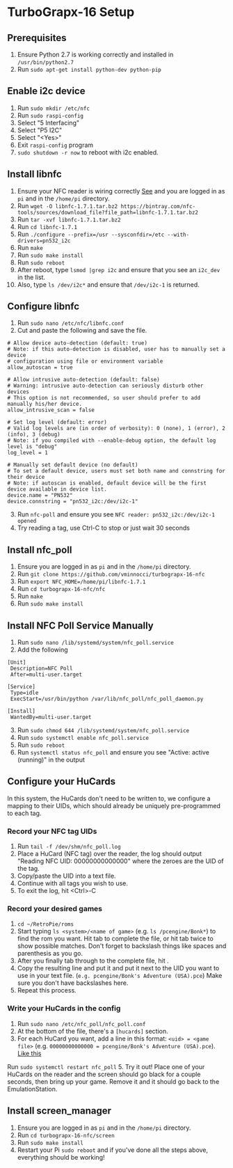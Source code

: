 # TurboGrapx-16 Setup

## Prerequisites

1. Ensure Python 2.7 is working correctly and installed in `/usr/bin/python2.7`
2. Run `sudo apt-get install python-dev python-pip`

## Enable i2c device
1. Run `sudo mkdir /etc/nfc`
2. Run `sudo raspi-config`
3. Select "5 Interfacing"
4. Select "P5 I2C"
5. Select "\<Yes\>"
6. Exit `raspi-config` program
7. `sudo shutdown -r now` to reboot with i2c enabled.

## Install libnfc
1. Ensure your NFC reader is wiring correctly [See](https://github.com/vminnocci/turbograpx-16-nfc/blob/master/NFC-RASPBERRY-PI.png) and you are logged in as `pi` and in the `/home/pi` directory.
2. Run `wget -O libnfc-1.7.1.tar.bz2 https://bintray.com/nfc-tools/sources/download_file?file_path=libnfc-1.7.1.tar.bz2`
3. Run `tar -xvf libnfc-1.7.1.tar.bz2`
4. Run `cd libnfc-1.7.1`
5. Run `./configure --prefix=/usr --sysconfdir=/etc --with-drivers=pn532_i2c`
6. Run `make`
7. Run `sudo make install`
8. Run `sudo reboot`
8. After reboot, type `lsmod |grep i2c` and ensure that you see an `i2c_dev` in the list.
9. Also, type `ls /dev/i2c*` and ensure that `/dev/i2c-1` is returned.

## Configure libnfc
1. Run `sudo nano /etc/nfc/libnfc.conf`
2. Cut and paste the following and save the file.
```
# Allow device auto-detection (default: true)
# Note: if this auto-detection is disabled, user has to manually set a device
# configuration using file or environment variable
allow_autoscan = true

# Allow intrusive auto-detection (default: false)
# Warning: intrusive auto-detection can seriously disturb other devices
# This option is not recommended, so user should prefer to add manually his/her device.
allow_intrusive_scan = false

# Set log level (default: error)
# Valid log levels are (in order of verbosity): 0 (none), 1 (error), 2 (info), 3 (debug)
# Note: if you compiled with --enable-debug option, the default log level is "debug"
log_level = 1

# Manually set default device (no default)
# To set a default device, users must set both name and connstring for their device
# Note: if autoscan is enabled, default device will be the first device available in device list.
device.name = "PN532"
device.connstring = "pn532_i2c:/dev/i2c-1"
```
3. Run `nfc-poll` and ensure you see `NFC reader: pn532_i2c:/dev/i2c-1 opened`
4. Try reading a tag, use Ctrl-C to stop or just wait 30 seconds

## Install nfc_poll
1. Ensure you are logged in as `pi` and in the `/home/pi` directory.
2. Run `git clone https://github.com/vminnocci/turbograpx-16-nfc`
2. Run `export NFC_HOME=/home/pi/libnfc-1.7.1`
3. Run `cd turbograpx-16-nfc/nfc`
4. Run `make`
5. Run `sudo make install`

## Install NFC Poll Service Manually
1. Run `sudo nano /lib/systemd/system/nfc_poll.service`
2. Add the following
```
[Unit]
 Description=NFC Poll
 After=multi-user.target

[Service]
 Type=idle
 ExecStart=/usr/bin/python /var/lib/nfc_poll/nfc_poll_daemon.py

[Install]
 WantedBy=multi-user.target
```
3. Run `sudo chmod 644 /lib/systemd/system/nfc_poll.service`
4. Run `sudo systemctl enable nfc_poll.service`
5. Run `sudo reboot`
6. Run `systemctl status nfc_poll` and ensure you see "Active: active (running)" in the output

## Configure your HuCards

In this system, the HuCards don't need to be written to, we configure a mapping to their UIDs, which should already be uniquely pre-programmed to each tag.

### Record your NFC tag UIDs
1. Run `tail -f /dev/shm/nfc_poll.log`
2. Place a HuCard (NFC tag) over the reader, the log should output "Reading NFC UID: 00000000000000" where the zeroes are the UID of the tag.
3. Copy/paste the UID into a text file.
4. Continue with all tags you wish to use.
5. To exit the log, hit \<Ctrl\>-C

### Record your desired games
1. `cd ~/RetroPie/roms`
2. Start typing `ls <system>/<name of game>` (e.g. `ls /pcengine/Bonk*`) to find the rom you want. Hit tab to complete the file, or hit tab twice to show possible matches. Don't forget to backslash things like spaces and parenthesis as you go.
3. After you finally tab through to the complete file, hit <enter>.
4. Copy the resulting line and put it and put it next to the UID you want to use in your text file. (`e.g. pcengine/Bonk's Adventure (USA).pce`) Make sure you don't have backslashes here.
5. Repeat this process.

### Write your HuCards in the config
1. Run `sudo nano /etc/nfc_poll/nfc_poll.conf`
2. At the bottom of the file, there's a `[hucards]` section.
3. For each HuCard you want, add a line in this format: `<uid> = <game file>` (e.g. `00000000000000 = pcengine/Bonk's Adventure (USA).pce`).  [Like this](https://github.com/vminnocci/turbograpx-16-nfc/blob/master/nfc/etc/nfc_poll.conf)

 
Run `sudo systemctl restart nfc_poll`
5. Try it out! Place one of your HuCards on the reader and the screen should go black for a couple seconds, then bring up your game. Remove it and it should go back to the EmulationStation.

## Install screen_manager
1. Ensure you are logged in as `pi` and in the `/home/pi` directory.
2. Run `cd turbograpx-16-nfc/screen`
3. Run `sudo make install`
4. Restart your Pi `sudo reboot` and if you've done all the steps above, everything should be working!

